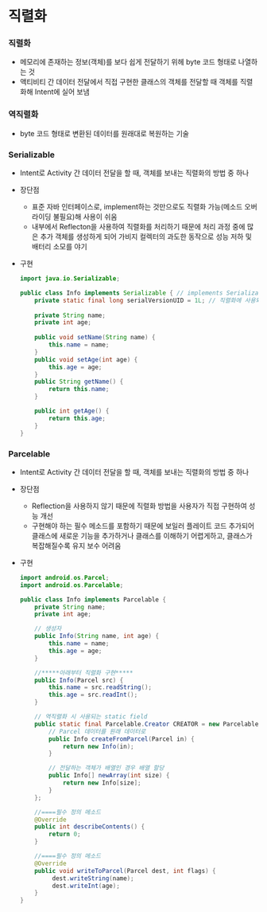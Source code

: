 # 직렬화

### 직렬화

- 메모리에 존재하는 정보(객체)를 보다 쉽게 전달하기 위헤 byte 코드 형태로 나열하는 것
- 액티비티 간 데이터 전달에서 직접 구현한 클래스의 객체를 전달할 때 객체를 직렬화해 Intent에 실어 보냄



### 역직렬화

- byte 코드 형태로 변환된 데이터를 원래대로 복원하는 기술



### Serializable

- Intent로 Activity 간 데이터 전달을 할 때, 객체를 보내는 직렬화의 방법 중 하나

- 장단점

  - 표준 자바 인터페이스로, implement하는 것만으로도 직렬화 가능(메소드 오버라이딩 불필요)해 사용이 쉬움
  - 내부에서 Reflecton을 사용하여 직렬화를 처리하기 때문에 처리 과정 중에 많은 추가 객체를 생성하게 되어 가비지 컬렉터의 과도한 동작으로 성능 저하 및 배터리 소모를 야기

- 구현

  ```java
  import java.io.Serializable;
  
  public class Info implements Serializable { // implements Serializable
      private static final long serialVersionUID = 1L; // 직렬화에 사용되는 고유 ID
      
      private String name;
      private int age;
      
      public void setName(String name) {
          this.name = name;
      }
      public void setAge(int age) {
          this.age = age;
      }
      public String getName() {
          return this.name;
      }
  
      public int getAge() {
          return this.age;
      }
  }
  ```

  

### Parcelable

- Intent로 Activity 간 데이터 전달을 할 때, 객체를 보내는 직렬화의 방법 중 하나

- 장단점

  - Reflection을 사용하지 않기 때문에 직렬화 방법을 사용자가 직접 구현하여 성능 개선
  - 구현해야 하는 필수 메소드를 포함하기 때문에 보일러 플레이트 코드 추가되어 클래스에 새로운 기능을 추가하거나 클래스를 이해하기 어렵게하고, 클래스가 복잡해질수록 유지 보수 어려움

- 구현

  ```java
  import android.os.Parcel;
  import android.os.Parcelable;
  
  public class Info implements Parcelable {
      private String name;
      private int age;
  
      // 생성자
      public Info(String name, int age) { 
          this.name = name;
          this.age = age;
      }
  
      //*****아래부터 직렬화 구현*****
      public Info(Parcel src) { 
          this.name = src.readString();
          this.age = src.readInt();
      }
  
      // 역직렬화 시 사용되는 static field
      public static final Parcelable.Creator CREATOR = new Parcelable.Creator() {
          // Parcel 데이터를 원래 데이터로
          public Info createFromParcel(Parcel in) { 
              return new Info(in);
          }
  
          // 전달하는 객체가 배열인 경우 배열 할당
          public Info[] newArray(int size) { 
              return new Info[size];
          }
      };
  
      //====필수 정의 메소드
      @Override
      public int describeContents() { 
          return 0;
      }
  
      //====필수 정의 메소드
      @Override
      public void writeToParcel(Parcel dest, int flags) { 
           dest.writeString(name);
           dest.writeInt(age);
      }
  }
  ```

  